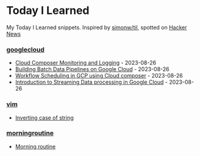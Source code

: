 # Today I Learned

My Today I Learned snippets. Inspired by [simonw/til](https://github.com/simonw/til), spotted on [Hacker News](https://news.ycombinator.com/item?id=37118883)

### [googlecloud](/googlecloud)
- [Cloud Composer Monitoring and Logging](/googlecloud/cloud-composer-monitoring-logging.md) - 2023-08-26
- [Building Batch Data Pipelines on Google Cloud](/googlecloud/building-batch-data-pipelines-gcp.md) - 2023-08-26
- [Workflow Scheduling in GCP using Cloud composer](/googlecloud/cloud-composer-workflow-scheduling.md) - 2023-08-26
- [Introduction to Streaming Data processing in Google Cloud](/googlecloud/intro-streaming-data-processing.md) - 2023-08-26

### [vim](/vim)
- [Inverting case of string](/vim/inverting-string-case.md)


### [morningroutine](/morningroutine)
- [Morning routine](/morningroutine/huberman-lab-morning-routine.md)
